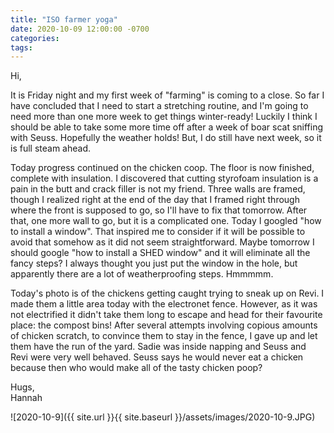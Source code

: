 ```yaml
---
title: "ISO farmer yoga"
date: 2020-10-09 12:00:00 -0700
categories:
tags:
---
```


Hi,

It is Friday night and my first week of "farming" is coming to a close. So far I have concluded that I need to start a stretching routine, and I'm going to need more than one more week to get things winter-ready! Luckily I think I should be able to take some more time off after a week of boar scat sniffing with Seuss. Hopefully the weather holds! But, I do still have next week, so it is full steam ahead.

Today progress continued on the chicken coop. The floor is now finished, complete with insulation. I discovered that cutting styrofoam insulation is a pain in the butt and crack filler is not my friend. Three walls are framed, though I realized right at the end of the day that I framed right through where the front is supposed to go, so I'll have to fix that tomorrow. After that, one more wall to go, but it is a complicated one. Today I googled "how to install a window". That inspired me to consider if it will be possible to avoid that somehow as it did not seem straightforward. Maybe tomorrow I should google "how to install a SHED window" and it will eliminate all the fancy steps? I always thought you just put the window in the hole, but apparently there are a lot of weatherproofing steps. Hmmmmm.

Today's photo is of the chickens getting caught trying to sneak up on Revi. I made them a little area today with the electronet fence. However, as it was not electrified it didn't take them long to escape and head for their favourite place: the compost bins! After several attempts involving copious amounts of chicken scratch, to convince them to stay in the fence, I gave up and let them have the run of the yard. Sadie was inside napping and Seuss and Revi were very well behaved. Seuss says he would never eat a chicken because then who would make all of the tasty chicken poop?

Hugs,<br />
Hannah

![2020-10-9]({{ site.url }}{{ site.baseurl }}/assets/images/2020-10-9.JPG)